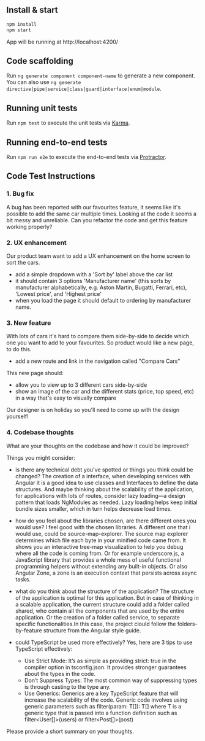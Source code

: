 ## Install & start

```bash
npm install
npm start
```

App will be running at http://localhost:4200/

## Code scaffolding

Run `ng generate component component-name` to generate a new component. You can also use `ng generate directive|pipe|service|class|guard|interface|enum|module`.

## Running unit tests

Run `npm test` to execute the unit tests via [Karma](https://karma-runner.github.io).

## Running end-to-end tests

Run `npm run e2e` to execute the end-to-end tests via [Protractor](http://www.protractortest.org/).

## Code Test Instructions

### 1. Bug fix
A bug has been reported with our favourites feature, it seems like it's possible to add the same car multiple times. Looking at the code it seems a bit messy and unreliable. Can you refactor the code and get this feature working properly?

### 2. UX enhancement
Our product team want to add a UX enhancement on the home screen to sort the cars. 

* add a simple dropdown with a 'Sort by' label above the car list 
* it should contain 3 options 'Manufacturer name' (this sorts by manufacturer alphabetically, e.g. Aston Martin, Bugatti, Ferrari, etc), 'Lowest price', and 'Highest price' 
* when you load the page it should default to ordering by manufacturer name.

### 3. New feature
With lots of cars it's hard to compare them side-by-side to decide which one you want to add to your favourites. So product would like a new page, to do this. 

* add a new route and link in the navigation called "Compare Cars"

This new page should: 

* allow you to view up to 3 different cars side-by-side 
* show an image of the car and the different stats (price, top speed, etc) in a way that's easy to visually compare

Our designer is on holiday so you'll need to come up with the design yourself! 

### 4. Codebase thoughts
What are your thoughts on the codebase and how it could be improved? 

Things you might consider: 

* is there any technical debt you've spotted or things you think could be changed? 
    The creation of a interface, when developing services with Angular it is a good idea to use classes and Interfaces to define the data structures. 
    And maybe thinking about the scalability of the application, for applications with lots of routes, consider lazy loading—a design pattern that loads NgModules as needed. Lazy loading helps keep initial bundle sizes smaller, which in turn helps decrease load times.

* how do you feel about the libraries chosen, are there different ones you would use?
    I feel good with the chosen libraries. A different one that i would use, could be source-map-explorer. The source map explorer determines which file each byte in your minified code came from. It shows you an interactive tree-map visualization to help you debug where all the code is coming from.
    Or for example underscore.js, a JavaScript library that provides a whole mess of useful functional programming helpers without extending any built-in objects. 
    Or also Angular Zone, a zone is an execution context that persists across async tasks.

* what do you think about the structure of the application?
    The structure of the application is optimal for this application.
    But in case of thinking in a scalable application, the current structure could add a folder called shared, who contain all the components that are used by the entire application. Or the creation of a folder called service, to separate specific functionalities.In this case, the project clould follow the folders-by-feature structure from the Angular style guide. 

* could TypeScript be used more effectively? 
    Yes, here are 3 tips to use TypeScript effectively:
    - Use Strict Mode: It’s as simple as providing strict: true in the compiler option in tsconfig.json. It provides stronger guarantees about the types in the code.
    - Don’t Suppress Types: The most common way of suppressing types is through casting to the type any.
    - Use Generics: Generics are a key TypeScript feature that will increase the scalability of the code. Generic code involves using generic parameters such as filter<T>(param: T[]): T[] where T is a generic type that is passed into a function definition such as filter<User[]>(users) or filter<Post[]>(post)

Please provide a short summary on your thoughts.

